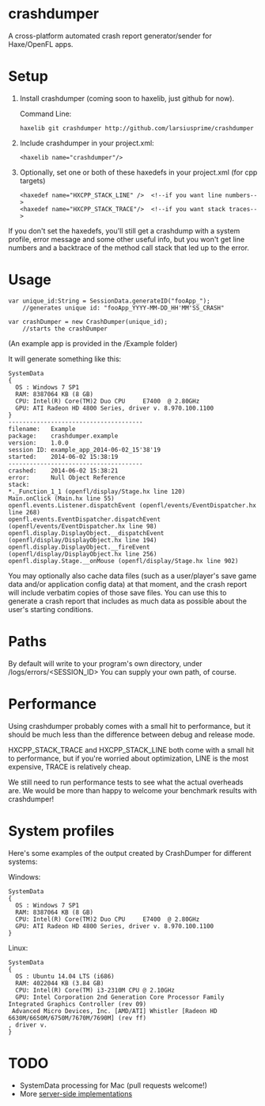 crashdumper
===========

A cross-platform automated crash report generator/sender for Haxe/OpenFL apps.

Setup
===========

  1. Install crashdumper (coming soon to haxelib, just github for now).
     
     Command Line:
     ````
     haxelib git crashdumper http://github.com/larsiusprime/crashdumper
     ````
  2. Include crashdumper in your project.xml:  
     
     ````
     <haxelib name="crashdumper"/>
     ````
  3. Optionally, set one or both of these haxedefs in your project.xml (for cpp targets)  
     
     ````
     <haxedef name="HXCPP_STACK_LINE" />  <!--if you want line numbers-->
	 <haxedef name="HXCPP_STACK_TRACE"/>  <!--if you want stack traces-->
     ````

If you don't set the haxedefs, you'll still get a crashdump with a system profile, error message and some other useful info, but you won't get line numbers and a backtrace of the method call stack that led up to the error.


Usage
===========

    var unique_id:String = SessionData.generateID("fooApp_"); 
        //generates unique id: "fooApp_YYYY-MM-DD_HH'MM'SS_CRASH"
        
    var crashDumper = new CrashDumper(unique_id); 
        //starts the crashDumper
        
(An example app is provided in the /Example folder)

It will generate something like this:

    SystemData
    {
      OS : Windows 7 SP1
      RAM: 8387064 KB (8 GB)
      CPU: Intel(R) Core(TM)2 Duo CPU     E7400  @ 2.80GHz
      GPU: ATI Radeon HD 4800 Series, driver v. 8.970.100.1100
    }
    --------------------------------------
    filename:	Example
    package:	crashdumper.example
    version:	1.0.0
    session ID:	example_app_2014-06-02_15'38'19
    started:	2014-06-02 15:38:19
    --------------------------------------
    crashed:	2014-06-02 15:38:21
    error:		Null Object Reference
    stack:
    *._Function_1_1 (openfl/display/Stage.hx line 120)
    Main.onClick (Main.hx line 55)
    openfl.events.Listener.dispatchEvent (openfl/events/EventDispatcher.hx line 268)
    openfl.events.EventDispatcher.dispatchEvent (openfl/events/EventDispatcher.hx line 98)
    openfl.display.DisplayObject.__dispatchEvent (openfl/display/DisplayObject.hx line 194)
    openfl.display.DisplayObject.__fireEvent (openfl/display/DisplayObject.hx line 256)
    openfl.display.Stage.__onMouse (openfl/display/Stage.hx line 902)

You may optionally also cache data files (such as a user/player's save game data and/or application config data) at that moment, and the crash report will include verbatim copies of those save files. You can use this to generate a crash report that includes as much data as possible about the user's starting conditions.

Paths
============

By default will write to your program's own directory, under /logs/errors/\<SESSION_ID\>
You can supply your own path, of course.

Performance
============

Using crashdumper probably comes with a small hit to performance, but it should be much less than the difference between debug and release mode. 

HXCPP_STACK_TRACE and HXCPP_STACK_LINE both come with a small hit to performance, but if you're worried about optimization, LINE is the most expensive, TRACE is relatively cheap.

We still need to run performance tests to see what the actual overheads are. We would be more than happy to welcome your benchmark results with crashdumper!

System profiles
============

Here's some examples of the output created by CrashDumper for different systems:

Windows:

    SystemData
    {
      OS : Windows 7 SP1
      RAM: 8387064 KB (8 GB)
      CPU: Intel(R) Core(TM)2 Duo CPU     E7400  @ 2.80GHz
      GPU: ATI Radeon HD 4800 Series, driver v. 8.970.100.1100
    }


Linux:

    SystemData
    {
      OS : Ubuntu 14.04 LTS (i686)
      RAM: 4022044 KB (3.84 GB)
      CPU: Intel(R) Core(TM) i3-2310M CPU @ 2.10GHz
      GPU: Intel Corporation 2nd Generation Core Processor Family Integrated Graphics Controller (rev 09)
     Advanced Micro Devices, Inc. [AMD/ATI] Whistler [Radeon HD 6630M/6650M/6750M/7670M/7690M] (rev ff)
    , driver v. 
    }



TODO
=============

 - SystemData processing for Mac (pull requests welcome!)
 - More [server-side implementations](http://github.com/larsiusprime/crashdumper/servers)
